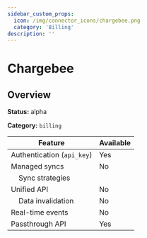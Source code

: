 ```yaml
---
sidebar_custom_props:
  icon: /img/connector_icons/chargebee.png
  category: 'Billing'
description: ''
---
```


# Chargebee

## Overview

**Status:** alpha

**Category:** `billing`

| Feature                              | Available |
| ------------------------------------ | --------- |
| Authentication (`api_key`)           | Yes       |
| Managed syncs                        | No        |
| &nbsp;&nbsp;&nbsp; Sync strategies   |           |
| Unified API                          | No        |
| &nbsp;&nbsp;&nbsp; Data invalidation | No        |
| Real-time events                     | No        |
| Passthrough API                      | Yes       |
